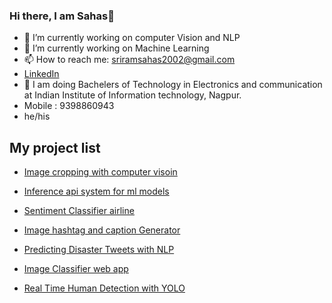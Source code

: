 ### Hi there, I am Sahas👋

- 🔭 I’m currently working on computer Vision and NLP
- 🌱 I’m currently working on Machine Learning 
- 📫 How to reach me: sriramsahas2002@gmail.com
- [LinkedIn](www.linkedin.com/in/ssahas)
- 🏫 I am doing Bachelers of Technology in Electronics and communication at Indian Institute of Information technology, Nagpur.
- Mobile : 9398860943
- he/his 








## My project list

- [Image cropping with computer visoin](https://github.com/SSahas/Image-cropping-with-Computer-vision)
  
- [Inference api system for ml models](https://github.com/SSahas/tf_deploy)
  
- [Sentiment Classifier airline](https://github.com/SSahas/Sentiment_analysis_airline)
  
- [Image hashtag and caption Generator](https://github.com/SSahas/Image-Caption-and-Hashtag-Generator)

- [Predicting Disaster Tweets with NLP](https://github.com/SSahas/Disaster-Tweets-using-NLP)

- [Image Classifier web app](https://github.com/SSahas/Image-Recognition)

- [Real Time Human Detection with YOLO](https://github.com/SSahas/Real-Time-Human-detection)






